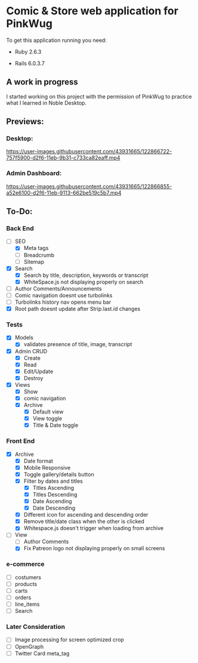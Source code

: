 # Comic & Store web application for PinkWug


To get this application running you need:

* Ruby 2.6.3

* Rails 6.0.3.7


## A work in progress
I started working on this project with the permission of PinkWug to practice what I learned in Noble Desktop. 

## Previews:
### Desktop:
https://user-images.githubusercontent.com/43931665/122866722-757f5900-d2f6-11eb-9b31-c733ca82eaff.mp4
### Admin Dashboard:
https://user-images.githubusercontent.com/43931665/122866855-a52e6100-d2f6-11eb-9113-662be519c5b7.mp4


## To-Do:
### Back End
- [ ] SEO
  - [x] Meta tags
  - [ ] Breadcrumb
  - [ ] Sitemap
- [x] Search
  - [x] Search by title, description, keywords or transcript
  - [x] WhiteSpace.js not displaying properly on search
- [ ] Author Comments/Announcements
- [ ] Comic navigation doesnt use turbolinks
- [ ] Turbolinks history nav opens menu bar
- [x] Root path doesnt update after Strip.last.id changes
### Tests
- [x] Models 
  - [x] validates presence of title, image, transcript
- [x] Admin CRUD
  - [x] Create
  - [x] Read
  - [x] Edit/Update
  - [x] Destroy
- [x] Views
  - [x] Show
  - [x] comic navigation
  - [x] Archive
    - [x] Default view
    - [x] View toggle
    - [x] Title & Date toggle
### Front End
- [x] Archive
  - [x] Date format
  - [x] Mobile Responsive
  - [x] Toggle gallery/details button
  - [x] Filter by dates and titles
    - [x] Titles Ascending
    - [x] Titles Descending
    - [x] Date Ascending
    - [x] Date Descending
  - [x] Different icon for ascending and descending order
  - [x] Remove title/date class when the other is clicked
  - [x] Whitespace.js doesn't trigger when loading from archive
- [ ] View
  - [ ] Author Comments
  - [x] Fix Patreon logo not displaying properly on small screens

### e-commerce
- [ ] costumers
- [ ] products
- [ ] carts
- [ ] orders
- [ ] line_items
- [ ] Search

### Later Consideration
- [ ] Image processing for screen optimized crop
- [ ] OpenGraph 
- [ ] Twitter Card meta_tag
